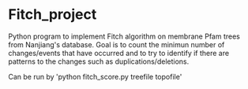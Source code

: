 # Fitch_project
Python program to implement Fitch algorithm on membrane Pfam trees from Nanjiang's database. Goal is to count the minimun number of changes/events that have occurred and to try to identify if there are patterns to the changes such as duplications/deletions. 

Can be run by 'python fitch_score.py treefile topofile'
